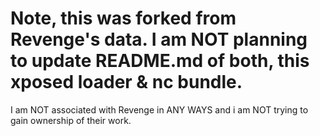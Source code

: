 <h1>Note, this was forked from Revenge's data. I am NOT planning to update README.md of both, this xposed loader & nc bundle.</h1>
I am NOT associated with Revenge in ANY WAYS and i am NOT trying to gain ownership of their work.
